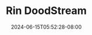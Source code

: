 --- 
title: "Rin  DoodStream"
description: "    Rin  DoodStream premium video full  "
date: 2024-06-15T05:52:28-08:00
file_code: "0iahktre9f84"
draft: false
cover: "5vmazrvldib9tyxc.jpg"
tags: ["Rin", "DoodStream", "bokep-indo", "bokep-viral", "bokep-ig"]
length: 136
fld_id: "1390656"
foldername: "Asupanwik2"
categories: ["Asupanwik2"]
views: 17
---